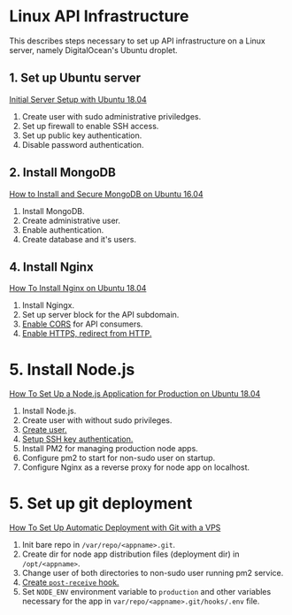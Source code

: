 # Linux API Infrastructure

This describes steps necessary to set up API infrastructure on a Linux server, namely DigitalOcean's Ubuntu droplet.

## 1. Set up Ubuntu server

[Initial Server Setup with Ubuntu 18.04](https://www.digitalocean.com/community/tutorials/initial-server-setup-with-ubuntu-18-04)

1. Create user with sudo administrative priviledges.
2. Set up firewall to enable SSH access.
3. Set up public key authentication.
4. Disable password authentication.

## 2. Install MongoDB

[How to Install and Secure MongoDB on Ubuntu 16.04](https://www.digitalocean.com/community/tutorials/how-to-install-and-secure-mongodb-on-ubuntu-16-04)

1. Install MongoDB.
2. Create administrative user.
4. Enable authentication.
5. Create database and it's users.

## 4. Install Nginx

[How To Install Nginx on Ubuntu 18.04](https://www.digitalocean.com/community/tutorials/how-to-install-nginx-on-ubuntu-18-04)

1. Install Ngingx.
2. Set up server block for the API subdomain.
3. [Enable CORS](https://enable-cors.org/server_nginx.html) for API consumers.
4. [Enable HTTPS, redirect from HTTP.](https://www.digitalocean.com/community/tutorials/how-to-secure-nginx-with-let-s-encrypt-on-ubuntu-18-04)

# 5. Install Node.js

[How To Set Up a Node.js Application for Production on Ubuntu 18.04](https://www.digitalocean.com/community/tutorials/how-to-set-up-a-node-js-application-for-production-on-ubuntu-18-04)

1. Install Node.js.
2. Create user with without sudo privileges.
  1. [Create user.](https://www.digitalocean.com/community/tutorials/how-to-add-and-delete-users-on-ubuntu-16-04)
  2. [Setup SSH key authentication.](https://www.digitalocean.com/community/tutorials/how-to-set-up-ssh-keys-on-ubuntu-1804)
3. Install PM2 for managing production node apps.
4. Configure pm2 to start for non-sudo user on startup.
5. Configure Nginx as a reverse proxy for node app on localhost.

# 5. Set up git deployment

[How To Set Up Automatic Deployment with Git with a VPS](https://www.digitalocean.com/community/tutorials/how-to-set-up-automatic-deployment-with-git-with-a-vps)

1. Init bare repo in `/var/repo/<appname>.git`.
2. Create dir for node app distribution files (deployment dir) in `/opt/<appname>`.
4. Change user of both directories to non-sudo user running pm2 service.
5. [Create `post-receive` hook.](https://gist.github.com/nikdo/bbed8087f13d9c0f16888d1ba95bbb96)
6. Set `NODE_ENV` environment variable to `production` and other variables necessary for the app in `var/repo/<appname>.git/hooks/.env` file.